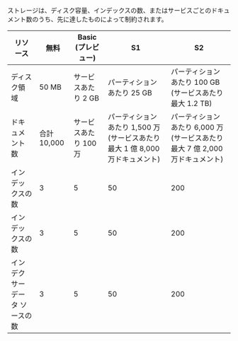ストレージは、ディスク容量、インデックスの数、またはサービスごとのドキュメント数のうち、先に達したものによって制約されます。

リソース|無料|Basic (プレビュー)|S1|S2
---|---|---|---|----
ディスク領域|50 MB |サービスあたり 2 GB|パーティションあたり 25 GB |パーティションあたり 100 GB (サービスあたり最大 1.2 TB)
ドキュメント数|合計 10,000|サービスあたり 100 万|パーティションあたり 1,500 万 (サービスあたり最大 1 億 8,000 万ドキュメント)|パーティションあたり 6,000 万 (サービスあたり最大 7 億 2,000 万ドキュメント)
インデックスの数|3|5|50|200
インデックスの数|3|5|50|200
インデクサー データ ソースの数|3|5|50|200

<!---HONumber=AcomDC_0601_2016-->